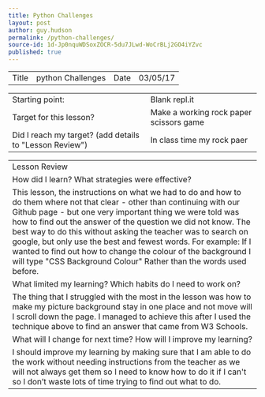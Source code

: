 ```yaml
---
title: Python Challenges
layout: post
author: guy.hudson
permalink: /python-challenges/
source-id: 1d-Jp0nquWDSoxZOCR-5du7JLwd-WoCrBLj2GO4iYZvc
published: true
---
```

<table>
  <tr>
    <td>Title</td>
    <td>python Challenges</td>
    <td>Date</td>
    <td>03/05/17</td>
  </tr>
</table>


<table>
  <tr>
    <td>Starting point:</td>
    <td>Blank repl.it</td>
  </tr>
  <tr>
    <td>Target for this lesson?</td>
    <td>Make a working rock paper scissors game</td>
  </tr>
  <tr>
    <td>Did I reach my target? 
(add details to "Lesson Review")</td>
    <td>In class time my rock paer</td>
  </tr>
</table>


<table>
  <tr>
    <td>Lesson Review</td>
  </tr>
  <tr>
    <td>How did I learn? What strategies were effective? </td>
  </tr>
  <tr>
    <td>This lesson, the instructions on what we had to do and how to do them where not that clear - other than continuing with our Github page - but one very important thing we were told was how to find out the answer of the question we did not know. The best way to do this without asking the teacher was to search on google, but only use the best and fewest words. For example:
If I wanted to find out how to change the colour of the background I will type "CSS Background Colour" Rather than the words used before.</td>
  </tr>
  <tr>
    <td>What limited my learning? Which habits do I need to work on? </td>
  </tr>
  <tr>
    <td> The thing that I struggled with the most in the lesson was how to make my picture background stay in one place and not move will I scroll down the page. I managed to achieve this after I used the technique above to find an answer that came from W3 Schools.</td>
  </tr>
  <tr>
    <td>What will I change for next time? How will I improve my learning?</td>
  </tr>
  <tr>
    <td>I should improve my learning by making sure that I am able to do the work without needing instructions from the teacher as we will not always get them so I need to know how to do it if I can't so I don’t waste lots of time trying to find out what to do.</td>
  </tr>
</table>


